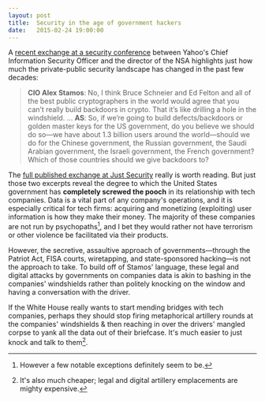 ```yaml
---
layout: post
title:  Security in the age of government hackers
date:   2015-02-24 19:00:00
---
```


A [recent exchange at a security conference](http://arstechnica.com/tech-policy/2015/02/yahoo-exec-goes-mano-a-mano-with-nsa-director-over-crypo-backdoors/) between Yahoo's Chief Information Security Officer and the director of the NSA highlights just how much the private-public security landscape has changed in the past few decades:

> **CIO Alex Stamos**: No, I think Bruce Schneier and Ed Felton and all of the best public cryptographers in the world would agree that you can’t really build backdoors in crypto. That it’s like drilling a hole in the windshield.
> ...
> **AS**: So, if we’re going to build defects/backdoors or golden master keys for the US government, do you believe we should do so—we have about 1.3 billion users around the world—should we do for the Chinese government, the Russian government, the Saudi Arabian government, the Israeli government, the French government? Which of those countries should we give backdoors to?

The [full published exchange at Just Security](http://justsecurity.org/20304/transcript-nsa-director-mike-rogers-vs-yahoo-encryption-doors/) really is worth reading. But just those two excerpts reveal the degree to which the United States government has **completely screwed the pooch** in its relationship with tech companies. Data is a vital part of any company's operations, and it is especially critical for tech firms: acquiring and monetizing (exploiting) user information is how they make their money. The majority of these companies are not run by psychopaths[^1], and I bet they would rather not have terrorism or other violence be facilitated via their products.

However, the secretive, assaultive approach of governments—through the Patriot Act, FISA courts, wiretapping, and state-sponsored hacking—is not the approach to take. To build off of Stamos' language, these legal and digital attacks by governments on companies data is akin to bashing in the companies' windshields rather than politely knocking on the window and having a conversation with the driver.

If the White House really wants to start mending bridges with tech companies, perhaps they should stop firing metaphorical artillery rounds at the companies' windshields & then reaching in over the drivers' mangled corpse to yank all the data out of their briefcase. It's much easier to just knock and talk to them[^2].

[^1]: However a few notable exceptions definitely seem to be.
[^2]: It's also much cheaper; legal and digital artillery emplacements are mighty expensive.
